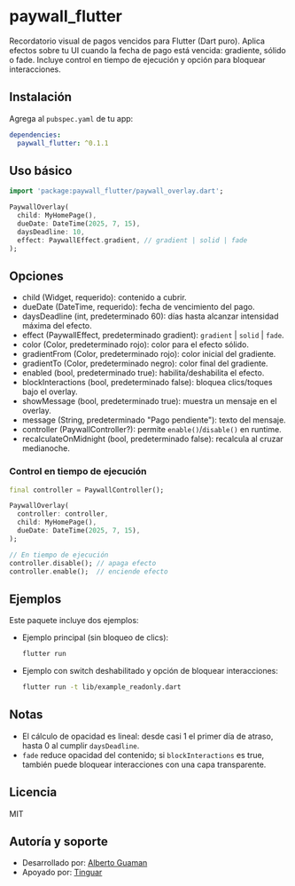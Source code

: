 # paywall_flutter

Recordatorio visual de pagos vencidos para Flutter (Dart puro). Aplica efectos sobre tu UI cuando la fecha de pago está vencida: gradiente, sólido o fade. Incluye control en tiempo de ejecución y opción para bloquear interacciones.

## Instalación

Agrega al `pubspec.yaml` de tu app:

```yaml
dependencies:
  paywall_flutter: ^0.1.1
```

## Uso básico

```dart
import 'package:paywall_flutter/paywall_overlay.dart';

PaywallOverlay(
  child: MyHomePage(),
  dueDate: DateTime(2025, 7, 15),
  daysDeadline: 10,
  effect: PaywallEffect.gradient, // gradient | solid | fade
);
```

## Opciones

- child (Widget, requerido): contenido a cubrir.
- dueDate (DateTime, requerido): fecha de vencimiento del pago.
- daysDeadline (int, predeterminado 60): días hasta alcanzar intensidad máxima del efecto.
- effect (PaywallEffect, predeterminado gradient): `gradient` | `solid` | `fade`.
- color (Color, predeterminado rojo): color para el efecto sólido.
- gradientFrom (Color, predeterminado rojo): color inicial del gradiente.
- gradientTo (Color, predeterminado negro): color final del gradiente.
- enabled (bool, predeterminado true): habilita/deshabilita el efecto.
- blockInteractions (bool, predeterminado false): bloquea clics/toques bajo el overlay.
- showMessage (bool, predeterminado true): muestra un mensaje en el overlay.
- message (String, predeterminado "Pago pendiente"): texto del mensaje.
- controller (PaywallController?): permite `enable()`/`disable()` en runtime.
- recalculateOnMidnight (bool, predeterminado false): recalcula al cruzar medianoche.

### Control en tiempo de ejecución

```dart
final controller = PaywallController();

PaywallOverlay(
  controller: controller,
  child: MyHomePage(),
  dueDate: DateTime(2025, 7, 15),
);

// En tiempo de ejecución
controller.disable(); // apaga efecto
controller.enable();  // enciende efecto
```

## Ejemplos

Este paquete incluye dos ejemplos:

- Ejemplo principal (sin bloqueo de clics):
  ```bash
  flutter run
  ```
- Ejemplo con switch deshabilitado y opción de bloquear interacciones:
  ```bash
  flutter run -t lib/example_readonly.dart
  ```

## Notas

- El cálculo de opacidad es lineal: desde casi 1 el primer día de atraso, hasta 0 al cumplir `daysDeadline`.
- `fade` reduce opacidad del contenido; si `blockInteractions` es true, también puede bloquear interacciones con una capa transparente.

## Licencia

MIT

## Autoría y soporte

- Desarrollado por: [Alberto Guaman](https://www.linkedin.com/in/albertoguaman/)
- Apoyado por: [Tinguar](https://www.tinguar.com)
